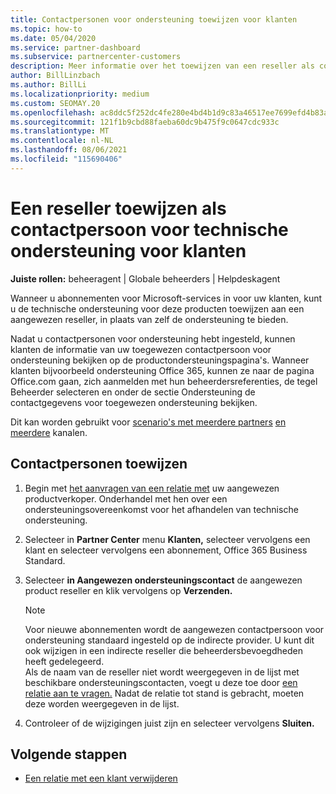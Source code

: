 ```yaml
---
title: Contactpersonen voor ondersteuning toewijzen voor klanten
ms.topic: how-to
ms.date: 05/04/2020
ms.service: partner-dashboard
ms.subservice: partnercenter-customers
description: Meer informatie over het toewijzen van een reseller als contactpersoon voor technische ondersteuning voor klanten die abonnementen hebben op Microsoft-services.
author: BillLinzbach
ms.author: BillLi
ms.localizationpriority: medium
ms.custom: SEOMAY.20
ms.openlocfilehash: ac8ddc5f252dc4fe280e4bd4b1d9c83a46517ee7699efd4b83a36d7ae3cb47d3
ms.sourcegitcommit: 121f1b9cbd88faeba60dc9b475f9c0647cdc933c
ms.translationtype: MT
ms.contentlocale: nl-NL
ms.lasthandoff: 08/06/2021
ms.locfileid: "115690406"
---
```

# <a name="assign-a-reseller-as-a-technical-support-contact-for-customers"></a>Een reseller toewijzen als contactpersoon voor technische ondersteuning voor klanten

**Juiste rollen:** beheeragent | Globale beheerders | Helpdeskagent


Wanneer u abonnementen voor Microsoft-services in voor uw klanten, kunt u de technische ondersteuning voor deze producten toewijzen aan een aangewezen reseller, in plaats van zelf de ondersteuning te bieden.

Nadat u contactpersonen voor ondersteuning hebt ingesteld, kunnen klanten de informatie van uw toegewezen contactpersoon voor ondersteuning bekijken op de productondersteuningspagina's. Wanneer klanten bijvoorbeeld ondersteuning Office 365, kunnen ze naar de pagina Office.com gaan, zich aanmelden met hun  beheerdersreferenties,  de tegel Beheerder selecteren en onder de sectie Ondersteuning de contactgegevens voor toegewezen ondersteuning bekijken.

Dit kan worden gebruikt voor [scenario's met meerdere partners](multipartner.md) [en meerdere](multichannel.md) kanalen. 


## <a name="assign-contacts"></a>Contactpersonen toewijzen

1. Begin met [het aanvragen van een relatie met](request-a-relationship-with-a-customer.md) uw aangewezen productverkoper. Onderhandel met hen over een ondersteuningsovereenkomst voor het afhandelen van technische ondersteuning.

2. Selecteer in **Partner Center** menu **Klanten,** selecteer vervolgens een klant en selecteer vervolgens een abonnement, Office 365 Business Standard.

3. Selecteer **in Aangewezen ondersteuningscontact** de aangewezen product reseller en klik vervolgens op **Verzenden.** 

      >[!NOTE]  
      >Voor nieuwe abonnementen wordt de aangewezen contactpersoon voor ondersteuning standaard ingesteld op de indirecte provider. U kunt dit ook wijzigen in een indirecte reseller die beheerdersbevoegdheden heeft gedelegeerd.    
    >Als de naam van de reseller niet wordt weergegeven in de lijst met beschikbare ondersteuningscontacten, voegt u deze toe door [een relatie aan te vragen.](request-a-relationship-with-a-customer.md) Nadat de relatie tot stand is gebracht, moeten deze worden weergegeven in de lijst.  

4. Controleer of de wijzigingen juist zijn en selecteer vervolgens **Sluiten.**

## <a name="next-steps"></a>Volgende stappen

- [Een relatie met een klant verwijderen](remove-a-relationship.md)